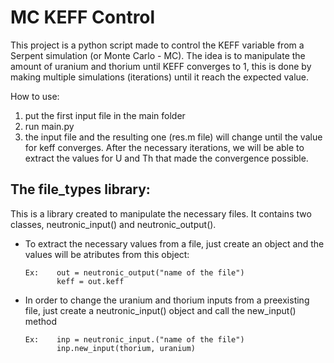 # MC KEFF Control

This project is a python script made to control the KEFF variable from a Serpent simulation (or Monte Carlo - MC). The idea is to manipulate the amount of uranium and thorium until KEFF converges to 1, this is done by making multiple simulations (iterations) until it reach the expected value.

How to use:

   1. put the first input file in the main folder 
   2. run main.py
   3. the input file and the resulting one (res.m file) will change until the value for keff converges. After the necessary iterations, we will be able to extract the values for U and Th that made the convergence possible.

## The file_types library: 

This is a library created to manipulate the necessary files. It contains two classes, neutronic_input() and neutronic_output().
   
- To extract the necessary values from a file, just create an object and the values will be atributes from this object:
   
      Ex:    out = neutronic_output("name of the file")
             keff = out.keff
             
- In order to change the uranium and thorium inputs from a preexisting file, just create a neutronic_input() object and call the new_input() method

      Ex:    inp = neutronic_input.("name of the file")
             inp.new_input(thorium, uranium)
